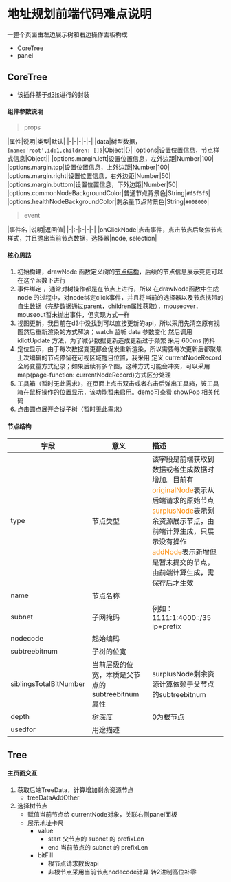 # 地址规划前端代码难点说明

一整个页面由左边展示树和右边操作面板构成

- CoreTree
- panel

## CoreTree

- 该插件基于[d3js](https://github.com/d3/d3/blob/master/API.md)进行的封装 

#### 组件参数说明

> props

|属性|说明|类型|默认|
|-|-|-|-|-|
|data|树型数据，```{name:'root',id:1,children: []}```|Object|{}|
|options|设置位置信息，节点样式信息|Object||
|options.margin.left|设置位置信息，左外边距|Number|100|
|options.margin.top|设置位置信息，上外边距|Number|100|
|options.margin.right|设置位置信息，右外边距|Number|50|
|options.margin.buttom|设置位置信息，下外边距|Number|50|
|options.commonNodeBackgroundColor|普通节点背景色|String|```#f5f5f5```|
|options.healthNodeBackgroundColor|剩余量节点背景色|String|```#008000```|

> event

|事件名	|说明|返回值|
|-|:-|:-|-|-|
|onClickNode|点击事件，点击节点后聚焦节点样式，并且抛出当前节点数据，选择器|node, selection|

#### 核心思路

1. 初始构建，drawNode 函数定义树的<a href="#nodeStruct">节点结构</a>，后续的节点信息展示变更可以在这个函数下进行
2. 事件绑定 ，通常对树操作都是在节点上进行，所以 在drawNode函数中生成node 的过程中，对node绑定click事件，并且将当前的选择器以及节点携带的自生数据（完整数据通过parent，children属性获取），mouseover，mouseout暂未抛出事件，但实现方式一样
3. 视图更新，我目前在d3中没找到可以直接更新的api，所以采用先清空原有视图然后重新渲染的方式解决；watch 监听 data 参数变化 然后调用 idiotUpdate 方法，为了减少数据更新造成更新过于频繁 采用 600ms 防抖
4. 定位显示，由于每次数据变更都会促发重新渲染，所以需要每次更新后都聚焦上次编辑的节点停留在可视区域醒目位置，我采用 定义 currentNodeRecord 全局变量方式记录；如果后续有多个图，这种方式可能会冲突，可以采用map{page-function: currentNodeRecord}方式区分处理
5. 工具箱（暂时无此需求），在页面上点击双击或者右击后弹出工具箱，该工具箱在鼠标操作的位置显示，该功能暂未启用。demo可查看 showPop 相关代码
6. 点击圆点展开合拢子树（暂时无此需求）




<h4 id="nodeStruct">节点结构</h4>

|字段|意义|描述|
|-|-|:-|
|type|节点类型|该字段是前端获取到数据或者生成数据时增加。目前有 <br/><font color="#f80">originalNode</font>表示从后端请求的原始节点 <br/><font color="#f80">surplusNode</font>表示剩余资源展示节点，由前端计算生成，只展示没有操作<br/><font color="#f80">addNode</font>表示新增但是暂未提交的节点，由前端计算生成，需保存后才生效 |
|name|节点名称|||
|subnet|子网掩码 |例如：1111:1:4000::/35 ip+prefix|
|nodecode|起始编码||
|subtreebitnum|子树的位宽||
|siblingsTotalBitNumber|当前层级的位宽，本质是父节点的subtreebitnum属性 |surplusNode剩余资源计算依赖于父节点的subtreebitnum|
|depth|树深度|0为根节点|
|usedfor|用途描述||

## Tree

#### 主页面交互

1. 获取后端TreeData，计算增加剩余资源节点
    - treeDataAddOther
2. 选择树节点
    - 赋值当前节点给 currentNode对象，关联右侧panel面板
    - 展示地址卡尺
        - value
            - start 父节点的 subnet 的 prefixLen
            - end 当前节点的 subnet 的 prefixLen
        - bitFill
            - 根节点请求数段api
            - 非根节点采用当前节点nodecode计算 转2进制高位补零
